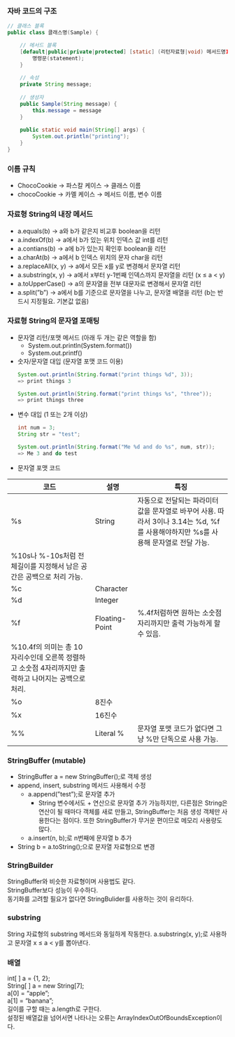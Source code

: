 ###  자바 코드의 구조
```java
// 클래스 블록
public class 클래스명(Sample) {

    // 메서드 블록
    [default|public|private|protected] [static] (리턴자료형|void) 메서드명1 (입력자료형 매개변수, ...) {
        명령문(statement);	
    }
	
    // 속성
    private String message;
    
    // 생성자
    public Sample(String message) {
        this.message = message
    }
    
    public static void main(String[] args) {
        System.out.println("printing");
    }
}
```

### 이름 규칙
- ChocoCookie → 파스칼 케이스 → 클래스 이름
- chocoCookie → 카멜 케이스 → 메서드 이름, 변수 이름

### 자료형 String의 내장 메서드
- a.equals(b) → a와 b가 같은지 비교후 boolean을 리턴
- a.indexOf(b) → a에서 b가 있는 위치 인덱스 값 int를 리턴
- a.contians(b) → a에 b가 있는지 확인후 boolean을 리턴
- a.charAt(b) → a에서 b 인덱스 위치의 문자 char을 리턴
- a.replaceAll(x, y) → a에서 모든 x를 y로 변경해서 문자열 리턴
- a.substring(x, y) → a에서 x부터 y-1번째 인덱스까지 문자열을 리턴 (x ≤ a < y)
- a.toUpperCase() → a의 문자열을 전부 대문자로 변경해서 문자열 리턴
- a.split(”b”) → a에서 b를 기준으로 문자열을 나누고, 문자열 배열을 리턴 (b는 반드시 지정필요. 기본값 없음)

### 자료형 String의 문자열 포매팅
- 문자열 리턴/포맷 메서드 (아래 두 개는 같은 역할을 함)
    - System.out.println(System.format())
    - System.out.printf()
- 숫자/문자열 대입 (문자열 포맷 코드 이용)
    ```java
    System.out.println(String.format("print things %d", 3));
    => print things 3
    
    System.out.println(String.format("print things %s", "three"));
    => print things three
    ```
- 변수 대입 (1 또는 2개 이상)
    ```java
    int num = 3;
    String str = "test";
    
    System.out.println(String.format("Me %d and do %s", num, str));
    => Me 3 and do test
    ```
- 문자열 포맷 코드   

| 코드 | 설명 | 특징 |  
| --- | --- | --- |  
| %s | String | 자동으로 전달되는 파라미터 값을 문자열로 바꾸어 사용. 따라서 3이나 3.14는 %d, %f를 사용해야하지만 %s를 사용해 문자열로 전달 가능.  
%10s나 %-10s처럼 전체길이를 지정해서 남은 공간은 공백으로 처리 가능. |  
| %c | Character |  |  
| %d | Integer |  |  
| %f | Floating-Point | %.4f처럼하면 원하는 소숫점 자리까지만 출력 가능하게 할 수 있음.  
%10.4f의 의미는 총 10자리수인데 오른쪽 정렬하고 소숫점 4자리까지만 출력하고 나머지는 공백으로 처리.  |  
| %o | 8진수 |  |  
| %x | 16진수 |  |  
| %% | Literal % | 문자열 포맷 코드가 없다면 그냥 %만 단독으로 사용 가능.  |  

### StringBuffer (mutable)
- StringBuffer a = new StringBuffer();로 객체 생성
- append, insert, substring 메서드 사용해서 수정
  - a.append(”test”);로 문자열 추가
      - String 변수에서도 + 연산으로 문자열 추가 가능하지만, 다른점은 String은 연산이 될 때마다 객체를 새로 만들고, StringBuffer는 처음 생성 객체만 사용한다는 점이다. 또한 StringBuffer가 무거운 편이므로 메모리 사용량도 많다.
  - a.insert(n, b);로 n번째에 문자열 b 추가
- String b = a.toString();으로 문자열 자료형으로 변경

### StringBuilder
StringBuffer와 비슷한 자료형이며 사용법도 같다.  
StringBuffer보다 성능이 우수하다.  
동기화를 고려할 필요가 없다면 StringBulider를 사용하는 것이 유리하다.

### substring
String 자료형의 substring 메서드와 동일하게 작동한다.
a.substring(x, y);로 사용하고 문자열 x ≤ a < y를 뽑아낸다.

### 배열

int[ ] a = {1, 2};  
String[ ] a = new String[7];  
a[0] = “apple”;  
a[1] = “banana”;  
길이를 구할 때는 a.length로 구한다.  
설정된 배열값을 넘어서면 나타나는 오류는 ArrayIndexOutOfBoundsException이다.
